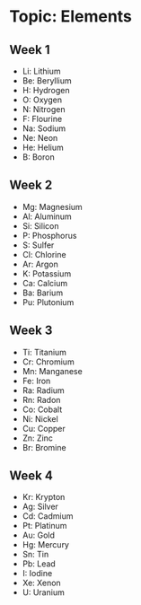 # Topic: Elements
## Week 1 
- Li: Lithium
- Be: Beryllium
- H: Hydrogen
- O: Oxygen
- N: Nitrogen
- F: Flourine
- Na: Sodium
- Ne: Neon
- He: Helium
- B: Boron

## Week 2
- Mg: Magnesium
- Al: Aluminum
- Si: Silicon
- P: Phosphorus
- S: Sulfer
- Cl: Chlorine
- Ar: Argon
- K: Potassium
- Ca: Calcium
- Ba: Barium
- Pu: Plutonium

## Week 3
- Ti: Titanium
- Cr: Chromium
- Mn: Manganese
- Fe: Iron
- Ra: Radium
- Rn: Radon
- Co: Cobalt
- Ni: Nickel
- Cu: Copper
- Zn: Zinc
- Br: Bromine

## Week 4
- Kr: Krypton
- Ag: Silver
- Cd: Cadmium
- Pt: Platinum
- Au: Gold
- Hg: Mercury
- Sn: Tin
- Pb: Lead
- I: Iodine
- Xe: Xenon
- U: Uranium
